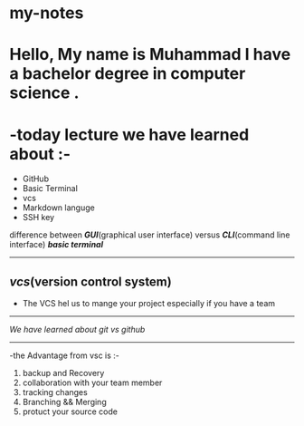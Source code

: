 # my-notes

Hello, My name is Muhammad I have a bachelor degree in computer science .
===============

**-today lecture we have learned about :-**
======================================
- GitHub
- Basic Terminal
- vcs
- Markdown languge
- SSH key


difference between ***GUI***(graphical user interface) versus ***CLI***(command line interface)  ***basic terminal***

-----------------------

***vcs***(version control system)
--------------------------
- The VCS hel us to mange your project especially if you have a team

------------------------
*We have learned about git vs github*

----------------------------------------------

-the Advantage from vsc is :-
1. backup and Recovery
2. collaboration with your team member
3. tracking changes 
4. Branching && Merging
5. protuct your source code
